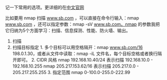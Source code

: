 记一下常用的选项。更详细的在[中文官网](https://nmap.org/man/zh/index.html)

比如要用 nmap 扫描 www.sb.com ，可以直接在命令行输入：nmap www.sb.com ，还可以指定参数：nmap -sV www.sb.com。nmap 的参数我把它归纳为5个方面学习：扫描、信息探测、性能、防火墙、输出。

1. 扫描
  1. 扫描目标指定
    1. 多个目标可以用空格隔开：nmap www.sb.com/16 198.0.1.30，或者从文件中读取：nmap -iL 文件名，每个目标空格或者换行隔开即可。
    2. CIDR 风格
        nmap 192.168.10.40/24 表示扫描 192.168.10.0 - 192.168.10.255
        nmap 205.217.153.62/16 表示扫描 205.217.0.0 - 205.217.255.255
    3. 指定范围
        nmap 0-100.0-255.0-222.99
    
